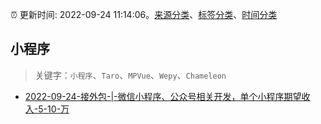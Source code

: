 :alarm_clock: 更新时间: 2022-09-24 11:14:06。[来源分类](../README.md)、[标签分类](../TAGS.md)、[时间分类](../TIMELINE.md)

## 小程序


> 关键字：`小程序`、`Taro`、`MPVue`、`Wepy`、`Chameleon`



- [2022-09-24-接外包-|-微信小程序、公众号相关开发，单个小程序期望收入-5-10-万](https://www.v2ex.com/t/882650) 